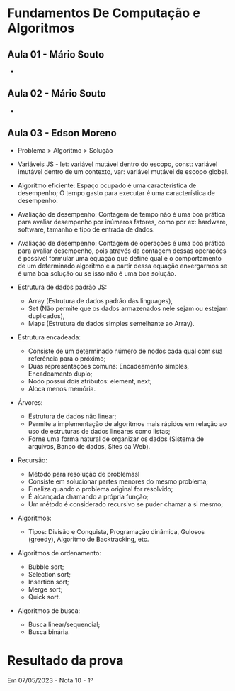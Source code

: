 # Fundamentos De Computação e Algoritmos

## Aula 01 - Mário Souto
-

## Aula 02 - Mário Souto
-

## Aula 03 - Edson Moreno

- Problema > Algoritmo > Solução

- Variáveis JS - let: variável mutável dentro do escopo, const: variável imutável dentro de um contexto, var: variável mutável de escopo global.

- Algoritmo eficiente: Espaço ocupado é uma característica de desempenho; O tempo gasto para executar é uma característica de desempenho.

- Avaliação de desempenho: Contagem de tempo não é uma boa prática para avaliar desempenho por inúmeros fatores, como por ex: hardware, software, tamanho e tipo de entrada de dados.

- Avaliação de desempenho: Contagem de operações é uma boa prática para avaliar desempenho, pois através da contagem dessas operações é possível formular uma equação que define qual é o comportamento de um determinado algoritmo e a partir dessa equação enxergarmos se é uma boa solução ou se isso não é uma boa solução.

- Estrutura de dados padrão JS: 
  -  Array (Estrutura de dados padrão das linguages), 
  -  Set (Não permite que os dados armazenados nele sejam ou estejam duplicados), 
  -  Maps (Estrutura de dados simples semelhante ao Array).

- Estrutura encadeada:
  - Consiste de um determinado número de nodos cada qual com sua referência para o próximo;
  - Duas representações comuns: Encadeamento simples, Encadeamento duplo;
  - Nodo possui dois atributos: element, next;
  - Aloca menos memória.

- Árvores:
  - Estrutura de dados não linear;
  - Permite a implementação de algoritmos mais rápidos em relação ao uso de estruturas de dados lineares como listas;
  - Forne uma forma natural de organizar os dados (Sistema de arquivos, Banco de dados, Sites da Web).

- Recursão:
  - Método para resolução de problemasl
  - Consiste em solucionar partes menores do mesmo problema;
  - Finaliza quando o problema original for resolvido;
  - É alcançada chamando a própria função;
  - Um método é considerado recursivo se puder chamar a si mesmo;

- Algoritmos:
  - Tipos: Divisão e Conquista, Programação dinâmica, Gulosos (greedy), Algoritmo de Backtracking, etc.

- Algoritmos de ordenamento:
  - Bubble sort;
  - Selection sort;
  - Insertion sort;
  - Merge sort;
  - Quick sort.

- Algoritmos de busca:
  - Busca linear/sequencial;
  - Busca binária.

# Resultado da prova

Em 07/05/2023 - Nota 10 - 1º
